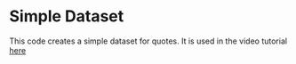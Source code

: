# Simple Dataset

This code creates a simple dataset for quotes.  It is used in the video tutorial [here](https://www.youtube.com/watch?v=07ppAKvOhqk&ab_channel=Blake)
